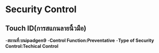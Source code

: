 # Security Control
## Touch ID(การสแกนลายนิ้วมือ)

 -**สถานที่:บนipadgen9**
 -**Control Function:Preventative**
 -**Type of Security Control:Techical Control**
